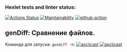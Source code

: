 ### Hexlet tests and linter status:
[![Actions Status](https://github.com/DinarW/frontend-project-lvl2/workflows/hexlet-check/badge.svg)](https://github.com/DinarW/frontend-project-lvl2/actions)
[![Maintainability](https://api.codeclimate.com/v1/badges/0fd7e81e55eff99588f9/maintainability)](https://codeclimate.com/github/DinarW/frontend-project-lvl2/maintainability)
[![github-action](https://github.com/DinarW/frontend-project-lvl2/actions/workflows/github-action.yml/badge.svg)](https://github.com/DinarW/frontend-project-lvl2/actions/workflows/github-action.yml)

<h2>genDiff: Сравнение файлов.</h2>

Команда для запуска: `gendiff -h`:
[![asciicast](https://asciinema.org/a/hohmtxAlYyomyl7yIwevL2djT.svg)](https://asciinema.org/a/hohmtxAlYyomyl7yIwevL2djT)
[![asciicast](https://asciinema.org/a/hSVQHKyOmK30KHMiH8JFercra.svg)](https://asciinema.org/a/hSVQHKyOmK30KHMiH8JFercra)